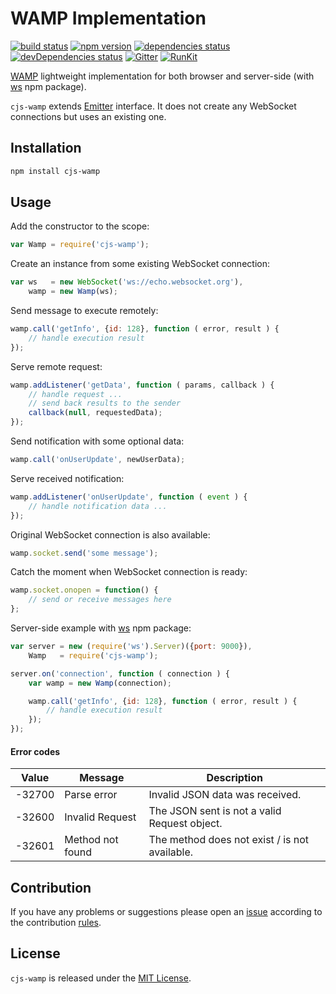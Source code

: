 WAMP Implementation
===================

[![build status](https://img.shields.io/travis/cjssdk/wamp.svg?style=flat-square)](https://travis-ci.org/cjssdk/wamp)
[![npm version](https://img.shields.io/npm/v/cjs-wamp.svg?style=flat-square)](https://www.npmjs.com/package/cjs-wamp)
[![dependencies status](https://img.shields.io/david/cjssdk/wamp.svg?style=flat-square)](https://david-dm.org/cjssdk/wamp)
[![devDependencies status](https://img.shields.io/david/dev/cjssdk/wamp.svg?style=flat-square)](https://david-dm.org/cjssdk/wamp?type=dev)
[![Gitter](https://img.shields.io/badge/gitter-join%20chat-blue.svg?style=flat-square)](https://gitter.im/DarkPark/cjssdk)
[![RunKit](https://img.shields.io/badge/RunKit-try-yellow.svg?style=flat-square)](https://npm.runkit.com/cjs-wamp)


[WAMP](http://wamp-proto.org/) lightweight implementation for both browser and server-side (with [ws](https://www.npmjs.com/package/ws) npm package).

`cjs-wamp` extends [Emitter](https://github.com/cjssdk/emitter) interface.
It does not create any WebSocket connections but uses an existing one.


## Installation ##

```bash
npm install cjs-wamp
```


## Usage ##

Add the constructor to the scope:

```js
var Wamp = require('cjs-wamp');
```

Create an instance from some existing WebSocket connection:

```js
var ws   = new WebSocket('ws://echo.websocket.org'),
    wamp = new Wamp(ws);
```

Send message to execute remotely:

```js
wamp.call('getInfo', {id: 128}, function ( error, result ) {
    // handle execution result
});
```

Serve remote request:

```js
wamp.addListener('getData', function ( params, callback ) {
    // handle request ...
    // send back results to the sender
    callback(null, requestedData);
});
```

Send notification with some optional data:

```js
wamp.call('onUserUpdate', newUserData);
```

Serve received notification:

```js
wamp.addListener('onUserUpdate', function ( event ) {
    // handle notification data ...
});
```

Original WebSocket connection is also available:

```js
wamp.socket.send('some message');
```

Catch the moment when WebSocket connection is ready:

```js
wamp.socket.onopen = function() {
    // send or receive messages here
};
```

Server-side example with [ws](https://www.npmjs.com/package/ws) npm package:

```js
var server = new (require('ws').Server)({port: 9000}),
    Wamp   = require('cjs-wamp');

server.on('connection', function ( connection ) {
    var wamp = new Wamp(connection);

    wamp.call('getInfo', {id: 128}, function ( error, result ) {
        // handle execution result
    });
});
```

#### Error codes

 Value  | Message          | Description
--------|------------------|-------------
 -32700 | Parse error      | Invalid JSON data was received.
 -32600 | Invalid Request  | The JSON sent is not a valid Request object.
 -32601 | Method not found | The method does not exist / is not available.


## Contribution ##

If you have any problems or suggestions please open an [issue](https://github.com/cjssdk/wamp/issues)
according to the contribution [rules](.github/contributing.md).


## License ##

`cjs-wamp` is released under the [MIT License](license.md).
